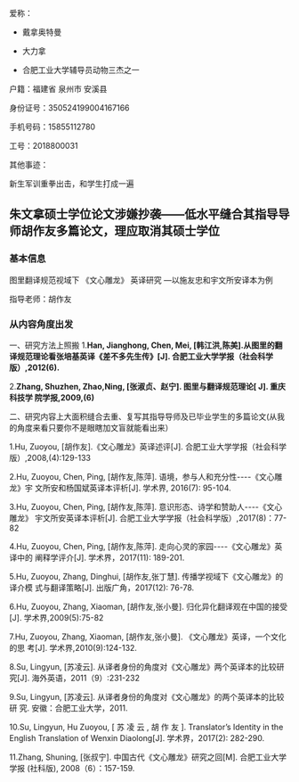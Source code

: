 爱称：
- 戴拿奥特曼 

- 大力拿

- 合肥工业大学辅导员动物三杰之一

户籍：福建省 泉州市 安溪县

身份证号：350524199004167166

手机号码：15855112780

工号：2018800031

其他事迹：

新生军训重拳出击，和学生打成一遍

## 朱文拿硕士学位论文涉嫌抄袭——低水平缝合其指导导师胡作友多篇论文，理应取消其硕士学位

### 基本信息

图里翻译规范视域下 《文心雕龙》 英译研究 —以施友忠和宇文所安译本为例

指导老师：胡作友

### 从内容角度出发
一、研究方法上照搬 
1.**Han, Jianghong, Chen, Mei, [韩江洪,陈美].从图里的翻译规范理论看张培基英译《差不多先生传》[J]. 合肥工业大学学报（社会科学版）,2012(6).**

2.**Zhang, Shuzhen, Zhao,Ning, [张淑贞、赵宁]. 图里与翻译规范理论[ J]. 重庆科技学
院学报,2009,(6)**

二、研究内容上大面积缝合去重、复写其指导导师及已毕业学生的多篇论文(从我的角度来看只要你不是眼瞎加文盲就能看出来）

1.Hu, Zuoyou, [胡作友].《文心雕龙》英译述评[J]. 合肥工业大学学报（社会科学
版）,2008,(4):129-133

2.Hu, Zuoyou, Chen, Ping, [胡作友,陈萍]. 语境，参与人和充分性----《文心雕龙》宇
文所安和杨国斌英译本评析[J]. 学术界, 2016(7): 95-104.

3.Hu, Zuoyou, Chen, Ping, [胡作友,陈萍]. 意识形态、诗学和赞助人----《文心雕龙》
宇文所安英译本评析[J]. 合肥工业大学学报（社会科学版）,2017(8)：77-82

4.Hu, Zuoyou, Chen, Ping, [胡作友,陈萍]. 走向心灵的家园----《文心雕龙》英译中的
阐释学评介[J]. 学术界，2017(11): 189-201.

5.Hu, Zuoyou, Zhang, Dinghui, [胡作友,张丁慧]. 传播学视域下《文心雕龙》的译介模
式与翻译策略[J]. 出版广角，2017(12): 76-78.

6.Hu, Zuoyou, Zhang, Xiaoman, [胡作友,张小曼]. 归化异化翻译观在中国的接受[J]. 学术界,2009(5):75-82

7.Hu, Zuoyou, Zhang, Xiaoman, [胡作友,张小曼]. 《文心雕龙》英译，一个文化的思
考[J]. 学术界,2010(9):124-132.

8.Su, Lingyun, [苏凌云]. 从译者身份的角度对《文心雕龙》两个英译本的比较研究[J]. 海外英语，2011（9）:231-232

9.Su, Lingyun, [苏凌云]. 从译者身份的角度对《文心雕龙》的两个英译本的比较研
究. 安徽：合肥工业大学，2011.

10.Su, Lingyun, Hu Zuoyou, [ 苏 凌 云 , 胡 作 友 ]. Translator’s Identity in the English
Translation of Wenxin Diaolong[J]. 学术界，2017(2): 282-290.

11.Zhang, Shuning, [张叔宁]. 中国古代《文心雕龙》研究之回[M]. 合肥工业大学学报
(社科版), 2008（6）：157-159.
